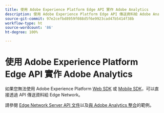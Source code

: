 ```yaml
---
title: 使用 Adobe Experience Platform Edge API 實作 Adobe Analytics
description: 使用 Adobe Experience Platform Edge API 傳送資料給 Adobe Analytics。
source-git-commit: 97e2cefbd8959f088d5f6e9923cad47b5414f38b
workflow-type: ht
source-wordcount: '86'
ht-degree: 100%

---
```


# 使用 Adobe Experience Platform Edge API 實作 Adobe Analytics

如果您無法使用 Adobe Experience Platform [Web SDK](../web-sdk/overview.md) 或 [Mobile SDK](../mobile-sdk/overview.md)，可以直接透過 API 傳送資料給 Edge Network。

請參閱 [Edge Network Server API 文件](https://experienceleague.adobe.com/docs/experience-platform/edge-network-server-api/overview.html?lang=zh-Hant)以及[與 Adobe Analytics 整合](https://experienceleague.adobe.com/docs/experience-platform/edge-network-server-api/interacting-other-adobe-solutions/interacting-adobe-analytics.html?lang=zh-Hant)的範例。
